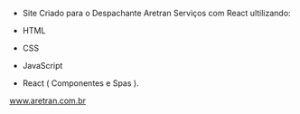 * Site Criado para o Despachante Aretran Serviços com React ultilizando:

* HTML
* CSS
* JavaScript 
* React ( Componentes e Spas ).



www.aretran.com.br
